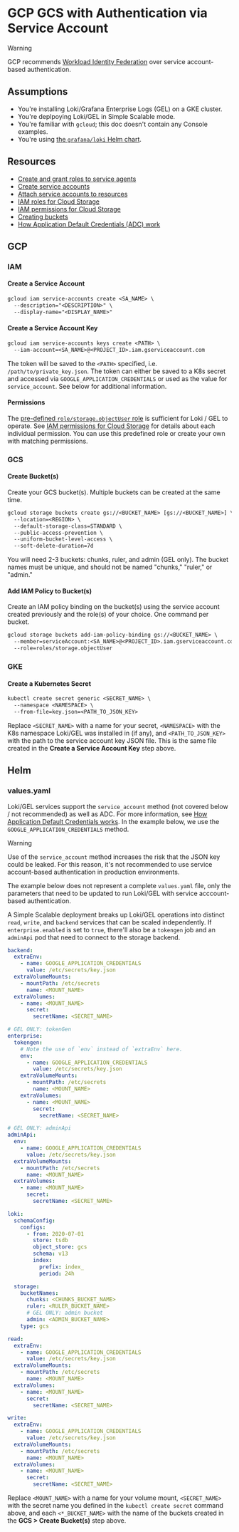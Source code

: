 # GCP GCS with Authentication via Service Account

> [!WARNING]
> GCP recommends [Workload Identity Federation](https://cloud.google.com/iam/docs/workload-identity-federation) over service account-based authentication.

## Assumptions

- You're installing Loki/Grafana Enterprise Logs (GEL) on a GKE cluster.
- You're deplpoying Loki/GEL in Simple Scalable mode.
- You're familiar with `gcloud`; this doc doesn't contain any Console examples.
- You're using [the `grafana/loki` Helm chart](https://github.com/grafana/loki/tree/main/production/helm/loki).

## Resources

- [Create and grant roles to service agents](https://cloud.google.com/iam/docs/create-service-agents)
- [Create service accounts](https://cloud.google.com/iam/docs/service-accounts-create)
- [Attach service accounts to resources](https://cloud.google.com/iam/docs/attach-service-accounts)
- [IAM roles for Cloud Storage](https://cloud.google.com/storage/docs/access-control/iam-roles)
- [IAM permissions for Cloud Storage](https://cloud.google.com/storage/docs/access-control/iam-permissions)
- [Creating buckets](https://cloud.google.com/storage/docs/creating-buckets)
- [How Application Default Credentials (ADC) work](https://cloud.google.com/docs/authentication/application-default-credentials)

## GCP

### IAM

#### Create a Service Account

```txt
gcloud iam service-accounts create <SA_NAME> \
  --description="<DESCRIPTION>" \
  --display-name="<DISPLAY_NAME>"
```

#### Create a Service Account Key

```txt
gcloud iam service-accounts keys create <PATH> \
  --iam-account=<SA_NAME>@<PROJECT_ID>.iam.gserviceaccount.com
```

The token will be saved to the `<PATH>` specified, i.e. `/path/to/private_key.json`. The token can either be saved to a K8s secret and accessed
 via `GOOGLE_APPLICATION_CREDENTIALS` or used as the value for `service_account`. See below for additional information.

#### Permissions

The [pre-defined `role/storage.objectUser` role](https://cloud.google.com/storage/docs/access-control/iam-roles) is sufficient for Loki / GEL to
 operate. See [IAM permissions for Cloud Storage](https://cloud.google.com/storage/docs/access-control/iam-permissions) for details about each individual
 permission. You can use this predefined role or create your own with matching permissions.

### GCS

#### Create Bucket(s)

Create your GCS bucket(s). Multiple buckets can be created at the same time.

```txt
gcloud storage buckets create gs://<BUCKET_NAME> [gs://<BUCKET_NAME>] \
  --location=<REGION> \
  --default-storage-class=STANDARD \
  --public-access-prevention \
  --uniform-bucket-level-access \
  --soft-delete-duration=7d
```

You will need 2-3 buckets: chunks, ruler, and admin (GEL only). The bucket names must be unique, and should not be named "chunks," "ruler," or "admin."

#### Add IAM Policy to Bucket(s)

Create an IAM policy binding on the bucket(s) using the service account created previously and the role(s) of your choice. One command per bucket.

```txt
gcloud storage buckets add-iam-policy-binding gs://<BUCKET_NAME> \
  --member=serviceAccount:<SA_NAME>@<PROJECT_ID>.iam.gserviceaccount.com \
  --role=roles/storage.objectUser
```

### GKE

#### Create a Kubernetes Secret

```txt
kubectl create secret generic <SECRET_NAME> \
  --namespace <NAMESPACE> \
  --from-file=key.json=<PATH_TO_JSON_KEY>
```

Replace `<SECRET_NAME>` with a name for your secret, `<NAMESPACE>` with the K8s namespace Loki/GEL was installed in (if any), and `<PATH_TO_JSON_KEY>`
 with the path to the service account key JSON file. This is the same file created in the **Create a Service Account Key** step above.

## Helm

### values.yaml

Loki/GEL services support the `service_account` method (not covered below / not recommended) as well as ADC. For more information, see
 [How Application Default Credentials works](https://cloud.google.com/docs/authentication/application-default-credentials). In the example below,
  we use the `GOOGLE_APPLICATION_CREDENTIALS` method.

> [!WARNING]
> Use of the `service_account` method increases the risk that the JSON key could be leaked. For this reason, it's not recommended to use service account-based
> authentication in production environments.

The example below does not represent a complete `values.yaml` file, only the parameters that need to be updated to run Loki/GEL with service
 acccount-based authentication.

A Simple Scalable deployment breaks up Loki/GEL operations into distinct `read`, `write`, and `backend` services that can be scaled independently.
 If `enterprise.enabled` is set to `true`, there'll also be a `tokengen` job and an `adminApi` pod that need to connect to the storage backend.

```yaml
backend:
  extraEnv:
    - name: GOOGLE_APPLICATION_CREDENTIALS
      value: /etc/secrets/key.json
  extraVolumeMounts:
    - mountPath: /etc/secrets
      name: <MOUNT_NAME>
  extraVolumes:
    - name: <MOUNT_NAME>
      secret:
        secretName: <SECRET_NAME>

# GEL ONLY: tokenGen
enterprise:
  tokengen:
    # Note the use of `env` instead of `extraEnv` here.
    env:
      - name: GOOGLE_APPLICATION_CREDENTIALS
        value: /etc/secrets/key.json
    extraVolumeMounts:
      - mountPath: /etc/secrets
        name: <MOUNT_NAME>
    extraVolumes:
      - name: <MOUNT_NAME>
        secret:
          secretName: <SECRET_NAME>

# GEL ONLY: adminApi
adminApi:
  env:
    - name: GOOGLE_APPLICATION_CREDENTIALS
      value: /etc/secrets/key.json
  extraVolumeMounts:
    - mountPath: /etc/secrets
      name: <MOUNT_NAME>
  extraVolumes:
    - name: <MOUNT_NAME>
      secret:
        secretName: <SECRET_NAME>

loki:
  schemaConfig:
    configs:
      - from: 2020-07-01
        store: tsdb
        object_store: gcs
        schema: v13
        index:
          prefix: index_
          period: 24h

  storage:
    bucketNames:
      chunks: <CHUNKS_BUCKET_NAME>
      ruler: <RULER_BUCKET_NAME>
      # GEL ONLY: admin bucket
      admin: <ADMIN_BUCKET_NAME>
    type: gcs

read:
  extraEnv:
    - name: GOOGLE_APPLICATION_CREDENTIALS
      value: /etc/secrets/key.json
  extraVolumeMounts:
    - mountPath: /etc/secrets
      name: <MOUNT_NAME>
  extraVolumes:
    - name: <MOUNT_NAME>
      secret:
        secretName: <SECRET_NAME>

write:
  extraEnv:
    - name: GOOGLE_APPLICATION_CREDENTIALS
      value: /etc/secrets/key.json
  extraVolumeMounts:
    - mountPath: /etc/secrets
      name: <MOUNT_NAME>
  extraVolumes:
    - name: <MOUNT_NAME>
      secret:
        secretName: <SECRET_NAME>
```

Replace `<MOUNT_NAME>` with a name for your volume mount, `<SECRET_NAME>` with the secret name you defined in the `kubectl create secret` command above,
 and each `<*_BUCKET_NAME>` with the name of the buckets created in the **GCS > Create Bucket(s)** step above.
